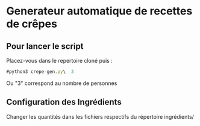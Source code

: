 Generateur automatique de recettes de crêpes
============================================

Pour lancer le script
---------------------

Placez-vous dans le repertoire cloné puis :

```javascript
#python3 crepe-gen.py\  3
```

Ou "3" correspond au nombre de personnes

Configuration des Ingrédients
-----------------------------

Changer les quantités dans les fichiers respectifs du répertoire ingrédients/ 

